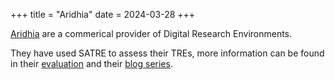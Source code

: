 +++
title = "Aridhia"
date = 2024-03-28
+++

[Aridhia](https://www.aridhia.com/) are a commerical provider of Digital Research Environments.

They have used SATRE to assess their TREs, more information can be found in their [evaluation](https://www.aridhia.com/assessing-the-aridhia-dre-against-the-satre-specification/) and their [blog series](https://www.aridhia.com/blog/satre-standardised-architecture-for-trusted-research-environments-introduction/).

